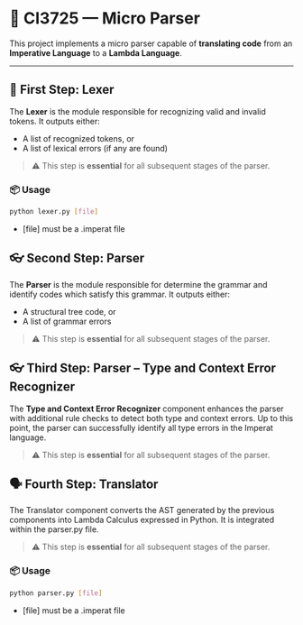 # 🧠 CI3725 — Micro Parser

This project implements a micro parser capable of **translating code** from an **Imperative Language** to a **Lambda Language**.

---

## 📄 First Step: Lexer

The **Lexer** is the module responsible for recognizing valid and invalid tokens. It outputs either:
- A list of recognized tokens, or
- A list of lexical errors (if any are found)

> ⚠️ This step is **essential** for all subsequent stages of the parser.

### 📦 Usage

```bash
python lexer.py [file]
```

- [file] must be a .imperat file

## 👓 Second Step: Parser

The **Parser** is the module responsible for determine the grammar and identify codes which satisfy this grammar. It outputs either:
- A structural tree code, or
- A list of grammar errors

> ⚠️ This step is **essential** for all subsequent stages of the parser.

## 👓 Third Step: Parser – Type and Context Error Recognizer
The **Type and Context Error Recognizer** component enhances the parser with additional rule checks to detect both type and context errors. Up to this point, the parser can successfully identify all type errors in the Imperat language.

> ⚠️ This step is **essential** for all subsequent stages of the parser.

## 🗣️ Fourth Step: Translator
The Translator component converts the AST generated by the previous components into Lambda Calculus expressed in Python. It is integrated within the parser.py file.

> ⚠️ This step is **essential** for all subsequent stages of the parser.

### 📦 Usage

```bash
python parser.py [file]
```

- [file] must be a .imperat file